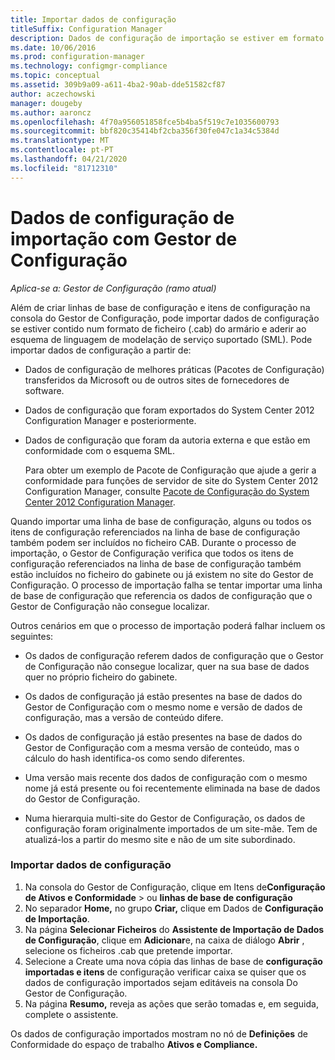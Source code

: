 ```yaml
---
title: Importar dados de configuração
titleSuffix: Configuration Manager
description: Dados de configuração de importação se estiver em formato de ficheiro de armário e aderir ao esquema de linguagem de modelação de serviço suportado.
ms.date: 10/06/2016
ms.prod: configuration-manager
ms.technology: configmgr-compliance
ms.topic: conceptual
ms.assetid: 309b9a09-a611-4ba2-90ab-dde51582cf87
author: aczechowski
manager: dougeby
ms.author: aaroncz
ms.openlocfilehash: 4f70a956051858fce5b4ba5f519c7e1035600793
ms.sourcegitcommit: bbf820c35414bf2cba356f30fe047c1a34c5384d
ms.translationtype: MT
ms.contentlocale: pt-PT
ms.lasthandoff: 04/21/2020
ms.locfileid: "81712310"
---
```

# <a name="import-configuration-data-with-configuration-manager"></a>Dados de configuração de importação com Gestor de Configuração

*Aplica-se a: Gestor de Configuração (ramo atual)*

Além de criar linhas de base de configuração e itens de configuração na consola do Gestor de Configuração, pode importar dados de configuração se estiver contido num formato de ficheiro (.cab) do armário e aderir ao esquema de linguagem de modelação de serviço suportado (SML). Pode importar dados de configuração a partir de:  

- Dados de configuração de melhores práticas (Pacotes de Configuração) transferidos da Microsoft ou de outros sites de fornecedores de software.  

- Dados de configuração que foram exportados do System Center 2012 Configuration Manager e posteriormente.  

- Dados de configuração que foram da autoria externa e que estão em conformidade com o esquema SML.  

  Para obter um exemplo de Pacote de Configuração que ajude a gerir a conformidade para funções de servidor de site do System Center 2012 Configuration Manager, consulte [Pacote de Configuração do System Center 2012 Configuration Manager](https://www.microsoft.com/download/details.aspx?id=30710&WT.mc_id=rss_alldownloads_all).  

Quando importar uma linha de base de configuração, alguns ou todos os itens de configuração referenciados na linha de base de configuração também podem ser incluídos no ficheiro CAB. Durante o processo de importação, o Gestor de Configuração verifica que todos os itens de configuração referenciados na linha de base de configuração também estão incluídos no ficheiro do gabinete ou já existem no site do Gestor de Configuração. O processo de importação falha se tentar importar uma linha de base de configuração que referencia os dados de configuração que o Gestor de Configuração não consegue localizar.  

Outros cenários em que o processo de importação poderá falhar incluem os seguintes:  

-   Os dados de configuração referem dados de configuração que o Gestor de Configuração não consegue localizar, quer na sua base de dados quer no próprio ficheiro do gabinete.  

-   Os dados de configuração já estão presentes na base de dados do Gestor de Configuração com o mesmo nome e versão de dados de configuração, mas a versão de conteúdo difere.  

-   Os dados de configuração já estão presentes na base de dados do Gestor de Configuração com a mesma versão de conteúdo, mas o cálculo do hash identifica-os como sendo diferentes.  

-   Uma versão mais recente dos dados de configuração com o mesmo nome já está presente ou foi recentemente eliminada na base de dados do Gestor de Configuração.  

-   Numa hierarquia multi-site do Gestor de Configuração, os dados de configuração foram originalmente importados de um site-mãe. Tem de atualizá-los a partir do mesmo site e não de um site subordinado.  

### <a name="import-configuration-data"></a>Importar dados de configuração  

1.  Na consola do Gestor de Configuração, clique em Itens de**Configuração** **de Ativos e Conformidade** > ou **linhas de base de configuração**
2.  No separador **Home,** no grupo **Criar,** clique em Dados de **Configuração de Importação**.  
3.  Na página **Selecionar Ficheiros** do **Assistente de Importação de Dados de Configuração**, clique em **Adicionar**e, na caixa de diálogo **Abrir** , selecione os ficheiros .cab que pretende importar.  
4.  Selecione a Create uma nova cópia das linhas de base de **configuração importadas e itens** de configuração verificar caixa se quiser que os dados de configuração importados sejam editáveis na consola Do Gestor de Configuração.  
5.  Na página **Resumo,** reveja as ações que serão tomadas e, em seguida, complete o assistente.  

Os dados de configuração importados mostram no nó de **Definições** de Conformidade do espaço de trabalho **Ativos e Compliance.**  
